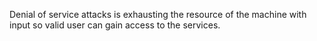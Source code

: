 Denial of service attacks is exhausting the resource of the machine with input so valid user can gain access to the services.